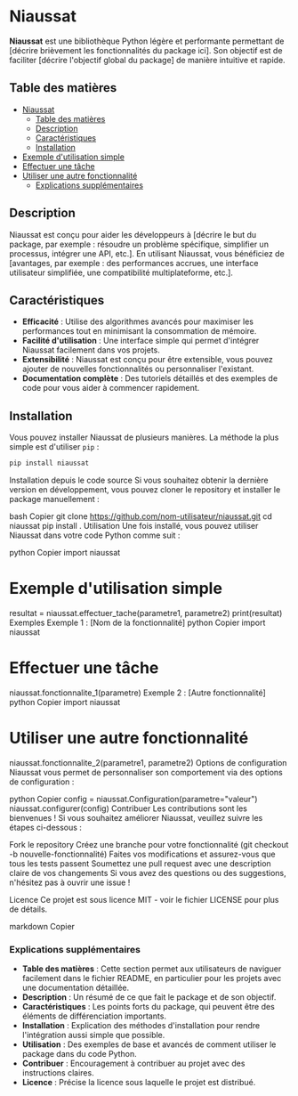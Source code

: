 # Niaussat

**Niaussat** est une bibliothèque Python légère et performante permettant de [décrire brièvement les fonctionnalités du package ici]. Son objectif est de faciliter [décrire l'objectif global du package] de manière intuitive et rapide.

## Table des matières

- [Niaussat](#niaussat)
  - [Table des matières](#table-des-matières)
  - [Description](#description)
  - [Caractéristiques](#caractéristiques)
  - [Installation](#installation)
- [Exemple d'utilisation simple](#exemple-dutilisation-simple)
- [Effectuer une tâche](#effectuer-une-tâche)
- [Utiliser une autre fonctionnalité](#utiliser-une-autre-fonctionnalité)
    - [Explications supplémentaires](#explications-supplémentaires)

## Description

Niaussat est conçu pour aider les développeurs à [décrire le but du package, par exemple : résoudre un problème spécifique, simplifier un processus, intégrer une API, etc.]. En utilisant Niaussat, vous bénéficiez de [avantages, par exemple : des performances accrues, une interface utilisateur simplifiée, une compatibilité multiplateforme, etc.].

## Caractéristiques

- **Efficacité** : Utilise des algorithmes avancés pour maximiser les performances tout en minimisant la consommation de mémoire.
- **Facilité d'utilisation** : Une interface simple qui permet d'intégrer Niaussat facilement dans vos projets.
- **Extensibilité** : Niaussat est conçu pour être extensible, vous pouvez ajouter de nouvelles fonctionnalités ou personnaliser l'existant.
- **Documentation complète** : Des tutoriels détaillés et des exemples de code pour vous aider à commencer rapidement.

## Installation

Vous pouvez installer Niaussat de plusieurs manières. La méthode la plus simple est d'utiliser `pip` :

```bash
pip install niaussat
```

Installation depuis le code source
Si vous souhaitez obtenir la dernière version en développement, vous pouvez cloner le repository et installer le package manuellement :

bash
Copier
git clone https://github.com/nom-utilisateur/niaussat.git
cd niaussat
pip install .
Utilisation
Une fois installé, vous pouvez utiliser Niaussat dans votre code Python comme suit :

python
Copier
import niaussat

# Exemple d'utilisation simple
resultat = niaussat.effectuer_tache(parametre1, parametre2)
print(resultat)
Exemples
Exemple 1 : [Nom de la fonctionnalité]
python
Copier
import niaussat

# Effectuer une tâche
niaussat.fonctionnalite_1(parametre)
Exemple 2 : [Autre fonctionnalité]
python
Copier
import niaussat

# Utiliser une autre fonctionnalité
niaussat.fonctionnalite_2(parametre1, parametre2)
Options de configuration
Niaussat vous permet de personnaliser son comportement via des options de configuration :

python
Copier
config = niaussat.Configuration(parametre="valeur")
niaussat.configurer(config)
Contribuer
Les contributions sont les bienvenues ! Si vous souhaitez améliorer Niaussat, veuillez suivre les étapes ci-dessous :

Fork le repository
Créez une branche pour votre fonctionnalité (git checkout -b nouvelle-fonctionnalité)
Faites vos modifications et assurez-vous que tous les tests passent
Soumettez une pull request avec une description claire de vos changements
Si vous avez des questions ou des suggestions, n'hésitez pas à ouvrir une issue !

Licence
Ce projet est sous licence MIT - voir le fichier LICENSE pour plus de détails.

markdown
Copier

### Explications supplémentaires

- **Table des matières** : Cette section permet aux utilisateurs de naviguer facilement dans le fichier README, en particulier pour les projets avec une documentation détaillée.
- **Description** : Un résumé de ce que fait le package et de son objectif.
- **Caractéristiques** : Les points forts du package, qui peuvent être des éléments de différenciation importants.
- **Installation** : Explication des méthodes d'installation pour rendre l'intégration aussi simple que possible.
- **Utilisation** : Des exemples de base et avancés de comment utiliser le package dans du code Python.
- **Contribuer** : Encouragement à contribuer au projet avec des instructions claires.
- **Licence** : Précise la licence sous laquelle le projet est distribué.